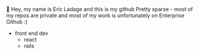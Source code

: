 👋 Hey, my name is Eric Ladage and this is my github
Pretty sparse - most of my repos are private and most of my work is unfortunately on Enterprise Github :(


- front end dev
   - react
   - rails

<!---
eladage/eladage is a ✨ special ✨ repository because its `README.md` (this file) appears on your GitHub profile.
You can click the Preview link to take a look at your changes.
--->
